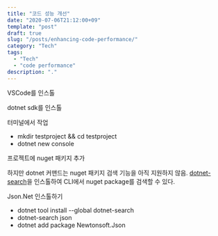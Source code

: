 ```yaml
---
title: "코드 성능 개선"
date: "2020-07-06T21:12:00+09"
template: "post"
draft: true
slug: "/posts/enhancing-code-performance/"
category: "Tech"
tags:
  - "Tech"
  - "code performance"
description: "."
---
```


VSCode를 인스톨

dotnet sdk를 인스톨

터미널에서 작업
- mkdir testproject && cd testproject
- dotnet new console

프로젝트에 nuget 패키지 추가

하지만 dotnet 커맨드는 nuget 패키지 검색 기능을 아직 지원하지 않음. [dotnet-search](https://github.com/billpratt/dotnet-search)을 인스톨하여 CLI에서 nuget package를 검색할 수 있다.

Json.Net 인스톨하기
- dotnet tool install --global dotnet-search
- dotnet-search json
- dotnet add package Newtonsoft.Json

